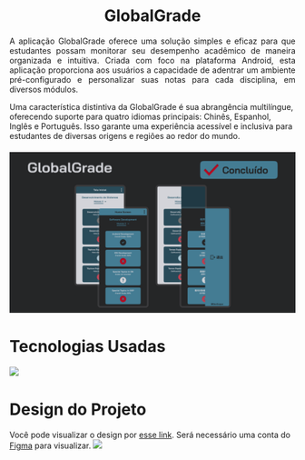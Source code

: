 <h1 align="center"> GlobalGrade </h1>
<p align="justify">A aplicação GlobalGrade oferece uma solução simples e eficaz para que estudantes possam monitorar seu desempenho acadêmico de maneira organizada e intuitiva. Criada com foco na plataforma Android, esta aplicação proporciona aos usuários a capacidade de adentrar um ambiente pré-configurado e personalizar suas notas para cada disciplina, em diversos módulos.

Uma característica distintiva da GlobalGrade é sua abrangência multilíngue, oferecendo suporte para quatro idiomas principais: Chinês, Espanhol, Inglês e Português. Isso garante uma experiência acessível e inclusiva para estudantes de diversas origens e regiões ao redor do mundo.</p>

<h4 align="center"> <img src="/public/Project.png" alt="GlobalGrade"/> </h4>

<h1 align="left"> Tecnologias Usadas </h1>
<img src="https://skillicons.dev/icons?i=java,htmx,androidstudio" />


<h1 align="left"> Design do Projeto </h1>

Você pode visualizar o design por [esse link](https://www.figma.com/design/zVM1xrc4iFz27U6UMGmJLT/GlobalGrade?node-id=0-1&t=6U0o0Ln81UQtDezV-0). Será necessário uma conta do <a href="https://www.figma.com">Figma</a>  para visualizar. 
<a href="https://www.figma.com"> <img src="https://skillicons.dev/icons?i=figma" /> </a>

